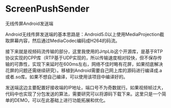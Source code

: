 # ScreenPushSender
无线传屏Android发送端

Android无线传屏发送端的基本思路是：Android5.0以上使用MediaProjection截取屏幕内容，然后通过MediaCodec编码成H264的码流。

接下来就是视频码流传输的部分，这里我使用的JrtpLib这个开源库，是基于RTP协议实现的CPP库（RTP基于UDP实现的，所以传输速度相对较快，但不保存传输的可靠性，实现下来延时在600ms左右，网络不佳时略有花屏，如果彻底解决花屏的问题还需继续研究）。移植到Android需要自己网上库的源码进行编译成.a或者.so库。如果不想自己编译，可以使用该项目中编译好的。

发送端这边主要配置好接收端的IP地址，端口号不为奇数就行。如果视频帧过大，代码中也实现了分包发送的算法，需要研究可以将源码下载下来。这里只是一个简单的DEMO，可以在此基础上进行功能拓展和优化。
